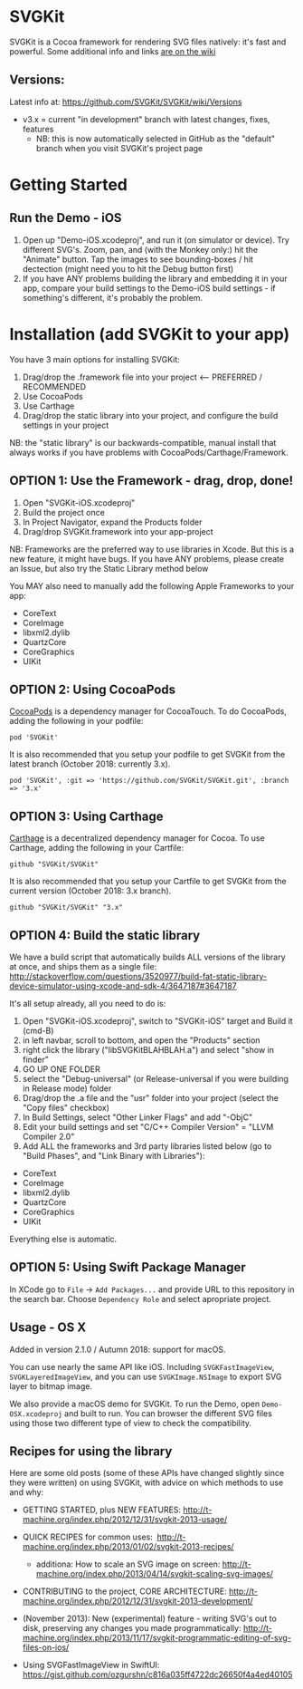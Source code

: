 # SVGKit

SVGKit is a Cocoa framework for rendering SVG files natively: it's fast and powerful. Some additional info and links [are on the wiki](https://github.com/SVGKit/SVGKit/wiki)


## Versions:

Latest info at: https://github.com/SVGKit/SVGKit/wiki/Versions

  - v3.x = current "in development" branch with latest changes, fixes, features
    - NB: this is now automatically selected in GitHub as the "default" branch when you visit SVGKit's project page
        
# Getting Started

## Run the Demo - iOS

1. Open up "Demo-iOS.xcodeproj", and run it (on simulator or device). Try different SVG's. Zoom, pan, and (with the Monkey only:) hit the "Animate" button. Tap the images to see bounding-boxes / hit dectection (might need you to hit the Debug button first)
1. If you have ANY problems building the library and embedding it in your app, compare your build settings to the Demo-iOS build settings - if something's different, it's probably the problem.

# Installation (add SVGKit to your app)

You have 3 main options for installing SVGKit:

1. Drag/drop the .framework file into your project <-- PREFERRED / RECOMMENDED
1. Use CocoaPods
1. Use Carthage
1. Drag/drop the static library into your project, and configure the build settings in your project

NB: the "static library" is our backwards-compatible, manual install that always works if you have problems with CocoaPods/Carthage/Framework.

## OPTION 1: Use the Framework - drag, drop, done!

1. Open "SVGKit-iOS.xcodeproj"
1. Build the project once
1. In Project Navigator, expand the Products folder
1. Drag/drop SVGKit.framework into your app-project

NB: Frameworks are the preferred way to use libraries in Xcode. But this is a new feature, it might have bugs. If you have ANY problems, please create an Issue, but also try the Static Library method below

You MAY also need to manually add the following Apple Frameworks to your app:
  - CoreText
  - CoreImage
  - libxml2.dylib
  - QuartzCore
  - CoreGraphics
  - UIKit
    
## OPTION 2: Using CocoaPods
[CocoaPods](https://github.com/CocoaPods/CocoaPods) is a dependency manager for CocoaTouch. To do CocoaPods, adding the following in your podfile:

```
pod 'SVGKit'
```

It is also recommended that you setup your podfile to get SVGKit from the latest branch (October 2018: currently 3.x).

```
pod 'SVGKit', :git => 'https://github.com/SVGKit/SVGKit.git', :branch => '3.x'
```

## OPTION 3: Using Carthage
[Carthage](https://github.com/Carthage/Carthage) is a decentralized dependency manager for Cocoa. To use Carthage, adding the following in your Cartfile:

```
github "SVGKit/SVGKit"
```

It is also recommended that you setup your Cartfile to get SVGKit from the current version (October 2018: 3.x branch).

```
github "SVGKit/SVGKit" "3.x"
```

## OPTION 4: Build the static library

We have a build script that automatically builds ALL versions of the library at once, and ships them as a single file: http://stackoverflow.com/questions/3520977/build-fat-static-library-device-simulator-using-xcode-and-sdk-4/3647187#3647187

It's all setup already, all you need to do is:

1. Open "SVGKit-iOS.xcodeproj", switch to "SVGKit-iOS" target and Build it (cmd-B)
3. in left navbar, scroll to bottom, and open the "Products" section
4. right click the library ("libSVGKitBLAHBLAH.a") and select "show in finder"
5. GO UP ONE FOLDER
6. select the "Debug-universal" (or Release-universal if you were building in Release mode) folder
7. Drag/drop the .a file and the "usr" folder into your project (select the "Copy files" checkbox)
8. In Build Settings, select "Other Linker Flags" and add "-ObjC"
9. Edit your build settings and set "C/C++ Compiler Version" = "LLVM Compiler 2.0"
10. Add ALL the frameworks and 3rd party libraries listed below (go to "Build Phases", and "Link Binary with Libraries"):
  - CoreText
  - CoreImage
  - libxml2.dylib
  - QuartzCore
  - CoreGraphics
  - UIKit


Everything else is automatic.

## OPTION 5: Using Swift Package Manager

In XCode go to `File` -> `Add Packages...` and provide URL to this repository in the search bar. Choose `Dependency Role` and select apropriate project. 


## Usage - OS X

Added in version 2.1.0 / Autumn 2018: support for macOS.

You can use nearly the same API like iOS. Including `SVGKFastImageView`, `SVGKLayeredImageView`, and you can use `SVGKImage.NSImage` to export SVG layer to bitmap image.

We also provide a macOS demo for SVGKit. To run the Demo, open `Demo-OSX.xcodeproj` and built to run. You can browser the different SVG files using those two different type of view to check the compatibility.

## Recipes for using the library

Here are some old posts (some of these APIs have changed slightly since they were written) on using SVGKit, with advice on which methods to use and why:

  - GETTING STARTED, plus NEW FEATURES:  http://t-machine.org/index.php/2012/12/31/svgkit-2013-usage/
  - QUICK RECIPES for common uses:  http://t-machine.org/index.php/2013/01/02/svgkit-2013-recipes/
     - additiona: How to scale an SVG image on screen: http://t-machine.org/index.php/2013/04/14/svgkit-scaling-svg-images/
  - CONTRIBUTING to the project, CORE ARCHITECTURE: http://t-machine.org/index.php/2012/12/31/svgkit-2013-development/
 
  - (November 2013): New (experimental) feature - writing SVG's out to disk, preserving any changes you made programmatically: http://t-machine.org/index.php/2013/11/17/svgkit-programmatic-editing-of-svg-files-on-ios/

  - Using SVGFastImageView in SwiftUI: https://gist.github.com/ozgurshn/c816a035ff4722dc26650f4a4ed40105
